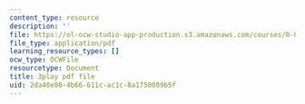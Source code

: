 ```yaml
---
content_type: resource
description: ''
file: https://ol-ocw-studio-app-production.s3.amazonaws.com/courses/8-01sc-classical-mechanics-fall-2016/2da40e804b66611cac1c8a1750089b5f_lw9W32ezQhM.pdf
file_type: application/pdf
learning_resource_types: []
ocw_type: OCWFile
resourcetype: Document
title: 3play pdf file
uid: 2da40e80-4b66-611c-ac1c-8a1750089b5f
---
```

